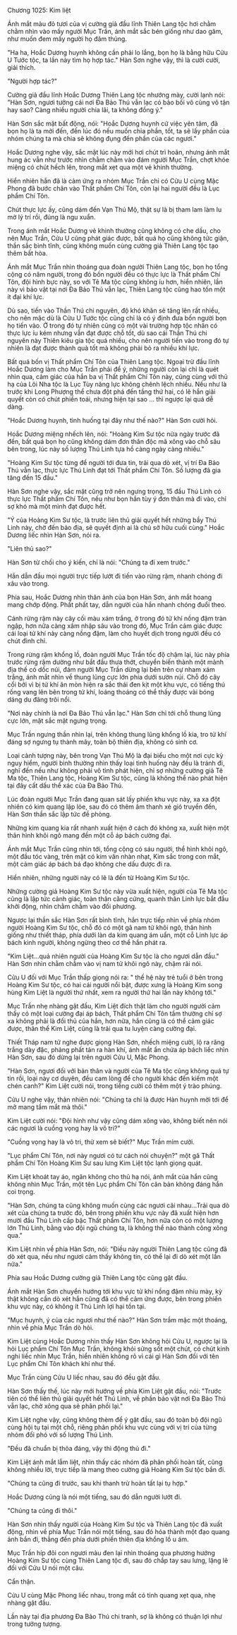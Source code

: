 




Chương 1025: Kim liệt


Ánh mắt màu đỏ tươi của vị cường giả đầu lĩnh Thiên Lang tộc hơi chằm chằm nhìn vào mấy người Mục Trần, ánh mắt sắc bén giống như dao găm, như muốn đem mấy người họ đâm thủng.

"Ha ha, Hoắc Dương huynh không cần phải lo lắng, bọn họ là bằng hữu Cửu U Tước tộc, ta lần này tìm họ hợp tác." Hàn Sơn nghe vậy, thì là cười cười, giải thích.

"Người hợp tác?"

Cường giả đầu lĩnh Hoắc Dương Thiên Lang tộc nhướng mày, cười lạnh nói: "Hàn Sơn, ngươi tưởng cái nơi Đa Bảo Thú vẫn lạc có bảo bối vô cùng vô tận hay sao? Càng nhiều người chia lãi, ta không đồng ý."

Hàn Sơn sắc mặt bất động, nói: "Hoắc Dương huynh cứ việc yên tâm, đã bọn họ là ta mời đến, đến lúc đó nếu muốn chia phần, tốt, ta sẽ lấy phần của nhóm chúng ta mà chia sẽ không đụng đến phần của các ngươi."

Hoắc Dương nghe vậy, sắc mặt lúc này mới hơi chút trì hoãn, nhưng ánh mắt hung ác vẫn như trước nhìn chằm chằm vào đám người Mục Trần, chợt khóe miệng có chút hếch lên, trong mắt xẹt qua một vẻ khinh thường.

Hiển nhiên hắn đã là cảm ứng ra nhóm Mục Trần chỉ có Cửu U cùng Mặc Phong đã bước chân vào Thất phẩm Chí Tôn, còn lại hai người đều là Lục phẩm Chí Tôn.

Chút thực lực ấy, cũng dám đến Vạn Thú Mộ, thật sự là bị tham lam làm lu mờ lý trí rồi, đúng là ngu xuẩn.

Trong ánh mắt Hoắc Dương vẻ khinh thường cũng không có che dấu, cho nên Mục Trần, Cửu U cũng phát giác được, bất quá họ cũng không tức giận, thần sắc bình tĩnh, cũng không muốn cùng cường giả Thiên Lang tộc tạo thêm bất hòa.

Ánh mắt Mục Trần nhìn thoáng qua đoàn người Thiên Lang tộc, bọn họ tổng cộng có năm người, trong đó bốn người đều có thực lực là Thất phẩm Chí Tôn, đội hình bực này, so với Tê Ma tộc cũng không íu hơn, hiển nhiên, lần này vì bảo vật tại nơi Đa Bảo Thú vẫn lạc, Thiên Lang tộc cũng hao tốn một ít đại khí lực.

Dù sao, tiến vào Thần Thú chi nguyên, độ khó khăn sẽ tăng lên rất nhiều, cho nên mặc dù là Cửu U Tước tộc cũng chỉ là có ý định đưa bốn người bọn họ tiến vào. Ở trong đó tự nhiên cũng có một vài trường hợp tộc nhân có thực lực íu kém nhưng vẫn đạt được chỗ tốt, dù sao cái Thần Thú chi nguyên này Thiên kiêu gia tộc quá nhiều, cho nên người tiến vào trong đó tự nhiên là đạt được thành quả tốt mà không phải bỏ ra nhiều khí lực.

Bất quá bốn vị Thất phẩm Chí Tôn của Thiên Lang tộc. Ngoại trừ đầu lĩnh Hoắc Dương làm cho Mục Trần phải để ý, những người còn lại chỉ là quét nhìn qua, cảm giác của hắn ba vị Thất phẩm Chí Tôn này, cũng cùng với thủ hạ của Lôi Nha tộc là Lục Tùy năng lực không chênh lệch nhiều. Nếu như là trước khi Long Phượng thể chưa đột phá đến tầng thứ hai, có lẽ hắn giải quyết còn có chút phiền toái, nhưng hiện tại sao … thì ngược lại quá dễ dàng.

"Hoắc Dương huynh, tình huống tại đây như thế nào?" Hàn Sơn cười hỏi.

Hoắc Dương miệng nhếch lên, nói: "Hoàng Kim Sư tộc nửa ngày trước đã đến, bất quá bọn họ cũng không dám đơn thân độc mã xông vào chỗ sâu bên trong, lúc này số lượng Thú Linh tựa hồ càng ngày càng nhiều."

"Hoàng Kim Sư tộc từng để người tới đưa tin, trải qua dò xét, vị trí Đa Bảo Thú vẫn lạc, thực lực Thú Linh đạt tới Thất phẩm Chí Tôn. Số lượng đã gia tăng đến 15 đầu."

Hàn Sơn nghe vậy, sắc mặt cũng trở nên ngưng trọng, 15 đầu Thú Linh có thực lực Thất phẩm Chí Tôn, nếu như bọn hắn tùy ý đơn thân mà đi vào, chỉ sợ khó mà một mình đạt được hết.

"Ý của Hoàng Kim Sư tộc, là trước liên thủ giải quyết hết những bầy Thú Linh này, chờ đến bảo địa, sẽ quyết định ai là chủ sở hữu cuối cùng." Hoắc Dương liếc nhìn Hàn Sơn, nói ra.

"Liên thủ sao?"

Hàn Sơn từ chối cho ý kiến, chỉ là nói: "Chúng ta đi xem trước."

Hắn dẫn đầu mọi người trực tiếp lướt đi tiến vào rừng rậm, nhanh chóng đi xâu vào trong.

Phía sau, Hoắc Dương nhìn thân ảnh của bọn Hàn Sơn, ánh mắt hoang mang chớp động. Phất phất tay, dẫn người của hắn nhanh chóng đuổi theo.

Cánh rừng rậm này cây cối màu xám trắng, ở trong đó tử khí nồng đậm tràn ngập, hơn nữa càng xâm nhập sâu vào trong đó, Mục Trần cảm giác được cái loại tử khí này càng nồng đậm, làm cho huyết dịch trong người đều có chút đình chỉ.

Trong rừng rậm khổng lồ, đoàn người Mục Trần tốc độ chậm lại, lúc này phía trước rừng rậm dường như bắt đầu thưa thớt, chuyển biến thành một mảnh địa thế có dốc núi, đám người Mục Trần dừng lại bên trên cự nham xám trắng, ánh mắt nhìn về thung lũng cực lớn phía dưới sườn núi. Chỗ đó cây cối bởi vì bị tử khí ăn mòn hiện ra sắc thái đen kịt một khu vực, có tiếng thú rống vang lên bên trong tử khí, loáng thoáng có thể thấy được vài bóng dáng du đãng trôi nổi.

"Nơi này chính là nơi Đa Bảo Thú vẫn lạc." Hàn Sơn chỉ tới chỗ thung lũng cực lớn, mặt sắc mặt ngưng trọng.

Mục Trần ngưng thần nhìn lại, trên không thung lũng khổng lồ kia, tro tử khí đáng sợ ngưng tụ thành mây, toàn bộ thiên địa, không có sinh cơ.

Loại cảnh tượng này, bên trong Vạn Thú Mộ là đại biểu cho một nơi cực kỳ nguy hiểm, người bình thường nhìn thấy loại tình huống này đều là tránh đi, nghĩ đến nếu như không phải vô tình phát hiện, chỉ sợ những cường giả Tê Ma tộc, Thiên Lang tộc, Hoàng Kim Sư tộc, cũng là không thể nào phát hiện tại đây cất dấu thể xác của Đa Bảo Thú.

Lúc đoàn người Mục Trần đang quan sát lấy phiến khu vực này, xa xa đột nhiên có kim quang lập lỏe, sau đó có thêm âm thanh xé gió truyền đến, Hàn Sơn thần sắc lập tức đề phòng.

Những kim quang kia rất nhanh xuất hiện ở cách đó không xa, xuất hiện một thân hình khôi ngô mang đến một cỗ áp bách cường đại.

Ánh mắt Mục Trần cũng nhìn tới, tổng cộng có sáu người, thể hình khôi ngô, một đầu tóc vàng, trên mặt có kim văn nhàn nhạt, Kim sắc trong con mắt, một cảm giác áp bách bá đạo không che dấu được đi ra.

Hiển nhiên, những người này có lẽ là đến từ Hoàng Kim Sư tộc.

Những cường giả Hoàng Kim Sư tộc này vừa xuất hiện, người của Tê Ma tộc cũng là lập tức cảnh giác, toàn thân căng cứng, quanh thân Linh lực bắt đầu khởi động, nhìn chằm chằm vào đối phương.

Ngược lại thần sắc Hàn Sơn rất bình tĩnh, hắn trực tiếp nhìn về phía nhóm người Hoàng Kim Sư tộc, chỗ đó có một gã nam tử khôi ngô, thân hình giống như thiết tháp, phía dưới làn da kim quang ám uẩn, một cỗ Linh lực áp bách kinh người, không ngừng theo cơ thể hắn phát ra.

"Kim Liệt...quả nhiên người của Hoàng Kim Sư tộc là cho ngươi dẫn đầu." Hàn Sơn nhìn chằm chằm vào vị nam tử khôi ngô này, chậm rãi nói.

Cửu U đối với Mục Trần thấp giọng nói ra: " thế hệ này trẻ tuổi ở bên trong Hoàng Kim Sư tộc, có hai cái người nổi bật, được xưng là Hoàng Kim song hùng Kim Liệt là người thứ nhất, xem ra người thứ hai lần này không tới."

Mục Trần nhẹ nhàng gật đầu, Kim Liệt đích thật làm cho người người cảm thấy có một loại cường đại áp bách, Thất phẩm Chí Tôn tầm thường chỉ sợ xa không phải là đối thủ của hắn, hơn nữa, hắn cũng là có thể cảm giác được, thân thể Kim Liệt, cũng là trải qua tu luyện càng cường đại.

Thiết Tháp nam tử nghe được giọng Hàn Sơn, nhếch miệng cười, lộ ra răng trắng dày đặc, phảng phất tản ra hàn khí, ánh mắt ẩn chứa áp bách liếc nhìn Hàn Sơn, sau đó dừng lại trên người Cửu U, Mặc Phong.

"Hàn Sơn, ngươi đối với bản thân và người của Tê Ma tộc cũng không quá tự tin rồi, loại này cơ duyên, đều cam lòng để cho người khác đến kiếm một chén canh?" Kim Liệt cười nói, trong tiếng cười có thêm một ý trào phúng.

Cửu U nghe vậy, thản nhiên nói: "Chúng ta chỉ là được Hàn huynh mời tới để mở mang tầm mắt mà thôi."

Kim Liệt cười nói: "Đội hình như vậy cũng dám xông vào, không biết nên nói các ngươi là cuồng vọng hay là vô tri?"

"Cuồng vọng hay là vô tri, thử xem sẽ biết?" Mục Trần mỉm cười.

"Lục phẩm Chí Tôn, nơi này ngươi có tư cách nói chuyện?" một gã Thất phẩm Chí Tôn Hoàng Kim Sư sau lưng Kim Liệt tộc lạnh giọng quát.

Kim Liệt khoát tay áo, ngăn không cho thủ hạ nói, ánh mắt của hắn cũng không nhìn Mục Trần, một tên Lục phẩm Chí Tôn căn bản không đáng hắn coi trọng.

"Hàn Sơn, chúng ta cũng không muốn cùng các ngươi cãi nhau…Trải qua dò xét của chúng ta trước đó, bên trong phiến khu vực này đã xuất hiện hơn mười đầu Thú Linh cấp bậc Thất phẩm Chí Tôn, hơn nữa còn có một lượng lớn Thú Linh, bằng vào đội ngũ chúng ta, là không thể nào thành công xông qua."

Kim Liệt nhìn về phía Hàn Sơn, nói: "Điều này người Thiên Lang tộc cũng đã dò xét qua, nếu như ngươi cảm thấy không tin, có thể lại đi dò xét một lần nữa."

Phía sau Hoắc Dương cường giả Thiên Lang tộc cũng gật đầu.

Ánh mắt Hàn Sơn chuyển hướng tới khu vực tử khí nồng đậm nhíu mày, kỳ thật không cần dò xét hắn cũng đã có thể cảm ứng được, bên trong phiến khu vực này, có không ít Thú Linh lợi hại tồn tại.

"Mục huynh, ý của các ngươi như thế nào?" Hàn Sơn trầm mặc một thoáng, nhìn về phía Mục Trần dò hỏi.

Kim Liệt cùng Hoắc Dương nhìn thấy Hàn Sơn không hỏi Cửu U, ngược lại là hỏi Lục phẩm Chí Tôn Mục Trần, không khỏi sửng sốt một chút, có chút kinh nghi liếc nhìn Mục Trần, hiển nhiên không rõ vì cái gì Hàn Sơn đối với tên Lục phẩm Chí Tôn khách khí như thế.

Mục Trần cùng Cửu U liếc nhau, sau đó đều gật đầu.

Hàn Sơn thấy thế, lúc này mới hướng về phía Kim Liệt gật đầu, nói: "Trước tiên có thể liên thủ giải quyết hết Thú Linh, về phần bảo vật nơi Đa Bảo Thú vẫn lạc, chờ xông qua sẽ phân phối lại."

Kim Liệt nghe vậy, cũng không thèm để ý gật đầu, sau đó toàn bộ đội ngũ cùng hội tụ tại một chỗ, riêng phân phối khu vực cùng với vị trí của từng nhóm đối phó với số lượng Thú Linh.

"Đều đã chuẩn bị thỏa đáng, vậy thì động thủ đi."

Kim Liệt ánh mắt lẫm liệt, nhìn thấy các nhóm đã phân phối hoàn tất, cũng không nhiều lời, trực tiếp là mang theo cường giả Hoàng Kim Sư tộc bắn đi.

"Chúng ta cũng đi trước, sau khi thanh trừ hoàn tất lại tụ hợp."

Hoắc Dương cũng là nói một tiếng, sau đó dẫn người lướt đi.

"Chúng ta cũng đi thôi."

Hàn Sơn nhìn thấy người của Hoàng Kim Sư tộc và Thiên Lang tộc đã xuất động, nhìn về phía Mục Trần nói một tiếng, sau đó hóa thành một đạo quang ảnh bắn đi, thẳng đến phía dưới phiến thiên địa khổng lồ u ám.

Mục Trần híp đôi con ngươi màu đen lại nhìn thoáng qua phương hướng Hoàng Kim Sư tộc cùng Thiên Lang tộc đi, sau đó chắp tay sau lưng, lặng lẽ đối với Cửu U nói một câu.

Cẩn thận.

Cửu U cùng Mặc Phong liếc nhau, trong mắt có tinh quang xẹt qua, nhẹ nhàng gật đầu.

Lần này tại địa phương Đa Bảo Thú chi tranh, sợ là không có thuận lợi như trong tưởng tượng.




